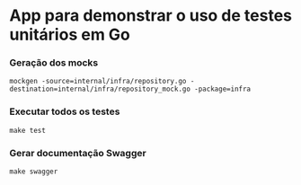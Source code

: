 # App para demonstrar o uso de testes unitários em Go

### Geração dos mocks
`
mockgen -source=internal/infra/repository.go -destination=internal/infra/repository_mock.go -package=infra
`

### Executar todos os testes
`
make test
`

### Gerar documentação Swagger
`
make swagger
`
